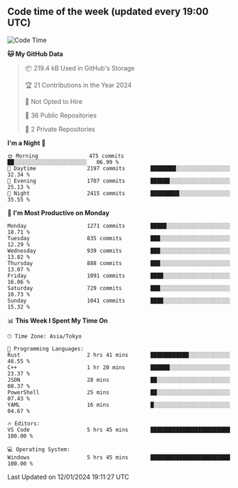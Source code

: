 ## Code time of the week (updated every 19:00 UTC)

<!--START_SECTION:waka-->
![Code Time](http://img.shields.io/badge/Code%20Time-2%2C518%20hrs%2052%20mins-blue)

**🐱 My GitHub Data** 

> 📦 219.4 kB Used in GitHub's Storage 
 > 
> 🏆 21 Contributions in the Year 2024
 > 
> 🚫 Not Opted to Hire
 > 
> 📜 36 Public Repositories 
 > 
> 🔑 2 Private Repositories 
 > 
**I'm a Night 🦉** 

```text
🌞 Morning                475 commits         ██░░░░░░░░░░░░░░░░░░░░░░░   06.99 % 
🌆 Daytime                2197 commits        ████████░░░░░░░░░░░░░░░░░   32.34 % 
🌃 Evening                1707 commits        ██████░░░░░░░░░░░░░░░░░░░   25.13 % 
🌙 Night                  2415 commits        █████████░░░░░░░░░░░░░░░░   35.55 % 
```
📅 **I'm Most Productive on Monday** 

```text
Monday                   1271 commits        █████░░░░░░░░░░░░░░░░░░░░   18.71 % 
Tuesday                  835 commits         ███░░░░░░░░░░░░░░░░░░░░░░   12.29 % 
Wednesday                939 commits         ███░░░░░░░░░░░░░░░░░░░░░░   13.82 % 
Thursday                 888 commits         ███░░░░░░░░░░░░░░░░░░░░░░   13.07 % 
Friday                   1091 commits        ████░░░░░░░░░░░░░░░░░░░░░   16.06 % 
Saturday                 729 commits         ███░░░░░░░░░░░░░░░░░░░░░░   10.73 % 
Sunday                   1041 commits        ████░░░░░░░░░░░░░░░░░░░░░   15.32 % 
```


📊 **This Week I Spent My Time On** 

```text
🕑︎ Time Zone: Asia/Tokyo

💬 Programming Languages: 
Rust                     2 hrs 41 mins       ████████████░░░░░░░░░░░░░   46.55 % 
C++                      1 hr 20 mins        ██████░░░░░░░░░░░░░░░░░░░   23.37 % 
JSON                     28 mins             ██░░░░░░░░░░░░░░░░░░░░░░░   08.37 % 
PowerShell               25 mins             ██░░░░░░░░░░░░░░░░░░░░░░░   07.43 % 
YAML                     16 mins             █░░░░░░░░░░░░░░░░░░░░░░░░   04.67 % 

🔥 Editors: 
VS Code                  5 hrs 45 mins       █████████████████████████   100.00 % 

💻 Operating System: 
Windows                  5 hrs 45 mins       █████████████████████████   100.00 % 
```


 Last Updated on 12/01/2024 19:11:27 UTC
<!--END_SECTION:waka-->
